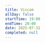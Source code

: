 ```yaml
---
title: Viscom
allDay: false
startTime: 19:00
endTime: 20:00
date: 2025-07-31
completed: null
---
```


